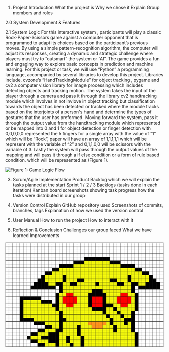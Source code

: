 1. Project Introduction
What the project is
Why we chose it
Explain Group members and roles

2.0 System Development & Features

2.1 System Logic
For  this interactive system , participants will play a classic Rock-Paper-Scissors game  against a computer opponent that is programmed to adapt its choices based on the participant’s previous moves. By using a simple pattern-recognition algorithm, the computer will adjust its  responses, creating a dynamic and strategic challenge where players must try to “outsmart” the system or “AI”. The game provides a fun and engaging way to explore basic concepts in prediction and machine learning. For this project or task, we will use “Python” a programming language, accompanied by several libraries to develop this project. Libraries include, cvzone’s  “HandTrackingModule” for object tracking , pygame and cv2 a computer vision library for image processing which includes detecting objects and tracking motion. The system takes the input of the player through a camera and pass it through the library cv2 handtracking module which involves in not invlove in object tracking but classification towards the object has been detected or tracked where the module tracks based on the interjoints of a person's hand and determine the types of gestures that the user has preformed. Moving forward the system, pass it through the output value from the handtracking module which represented or be mapped into 0 and 1 for object detection or  finger detection 
with 0,0,0,0,0 represented the 5 fingers for a single array with the value of “1” which will be  “Rock”, paper will have an array of 1,1,1,1,1 which will be represent with the variable of  “2”  and 0,1,1,0,0 will be scissors with the variable of  3. Lastly  the system will pass through the output values of the mapping and will pass it through a if else condition or a form of rule based condition. which will be represented as (Figure 1).

![Figure 1: Game Logic Flow](https://www.google.com/imgres?q=hand%20tracking%20module%20involved%20in%20classification%20cv2&imgurl=https%3A%2F%2Fmiro.medium.com%2Fv2%2Fresize%3Afit%3A1118%2F1*UaoJR_TxWrvAV4fQ8VZ8JQ.gif&imgrefurl=https%3A%2F%2Fmedium.com%2F%40Nivitus.%2Fhand-tracking-module-with-fps-using-opencv-4c9e8928a096&docid=tXANdFIoBm3tQM&tbnid=t_WA7SFbEkMFAM&vet=12ahUKEwjoyIfYycKNAxXATWwGHdAPI8QQM3oECBsQAA..i&w=559&h=459&hcb=2&ved=2ahUKEwjoyIfYycKNAxXATWwGHdAPI8QQM3oECBsQAA)



3. Scrum/Agile Implementation
Product Backlog which we will explain the tasks planned at the start
Sprint 1 / 2 / 3 Backlogs (tasks done in each iteration)
Kanban board screenshots showing task progress
how the tasks were distributed in our group

4. Version Control
Explain GitHub repository used
Screenshots of commits, branches, tags
Explanation of how we used the version control

5. User Manual
How to run the project
How to interact with it

6. Reflection & Conclusion
Challenges our  group faced 
What we have learned
Improvements

![My Image](images/testImage.png)

